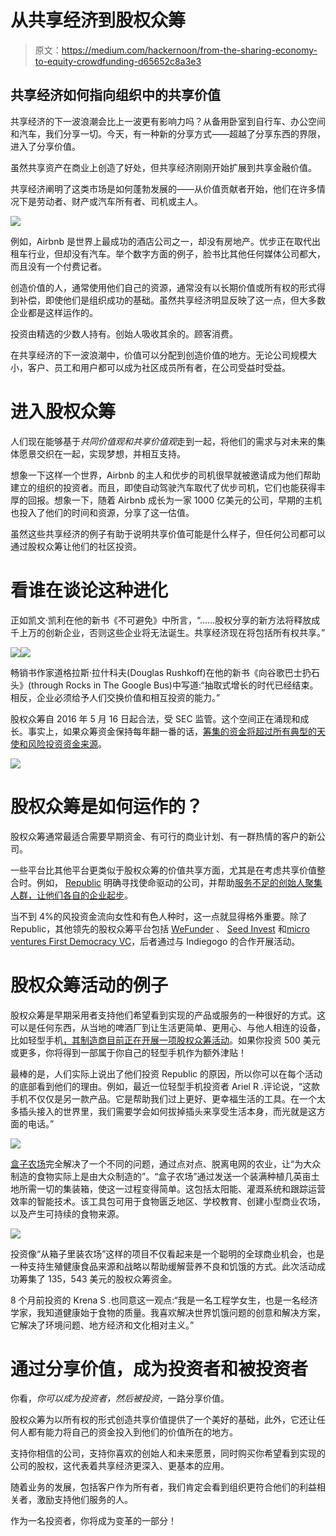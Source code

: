 # 从共享经济到股权众筹

> 原文：<https://medium.com/hackernoon/from-the-sharing-economy-to-equity-crowdfunding-d65652c8a3e3>

## 共享经济如何指向组织中的共享价值

共享经济的下一波浪潮会比上一波更有影响力吗？从备用卧室到自行车、办公空间和汽车，我们分享一切。今天，有一种新的分享方式——超越了分享东西的界限，进入了分享价值。

虽然共享资产在商业上创造了好处，但共享经济刚刚开始扩展到共享金融价值。

共享经济阐明了这类市场是如何蓬勃发展的——从价值贡献者开始，他们在许多情况下是劳动者、财产或汽车所有者、司机或主人。

![](img/12e530d7665b0cd3c7c67f813293e66d.png)

例如，Airbnb 是世界上最成功的酒店公司之一，却没有房地产。优步正在取代出租车行业，但却没有汽车。举个数字方面的例子，脸书比其他任何媒体公司都大，而且没有一个付费记者。

创造价值的人，通常使用他们自己的资源，通常没有以长期价值或所有权的形式得到补偿，即使他们是组织成功的基础。虽然共享经济明显反映了这一点，但大多数企业都是这样运作的。

投资由精选的少数人持有。创始人吸收其余的。顾客消费。

在共享经济的下一波浪潮中，价值可以分配到创造价值的地方。无论公司规模大小，客户、员工和用户都可以成为社区成员所有者，在公司受益时受益。

# 进入股权众筹

人们现在能够基于*共同价值观和共享价值观*走到一起，将他们的需求与对未来的集体愿景交织在一起，实现梦想，并相互支持。

想象一下这样一个世界，Airbnb 的主人和优步的司机很早就被邀请成为他们帮助建立的组织的投资者。而且，即使自动驾驶汽车取代了优步司机，它们也能获得丰厚的回报。想象一下，随着 Airbnb 成长为一家 1000 亿美元的公司，早期的主机也投入了他们的时间和资源，分享了这一估值。

虽然这些共享经济的例子有助于说明共享价值可能是什么样子，但任何公司都可以通过股权众筹让他们的社区投资。

# 看谁在谈论这种进化

正如凯文·凯利在他的新书《不可避免》中所言，“……股权分享的新方法将释放成千上万的创新企业，否则这些企业将无法诞生。共享经济现在将包括所有权共享。”

![](img/5fd141e62e7f726fb25a928351a87454.png)![](img/8a913880718ebd949a0773cc80970d00.png)

畅销书作家道格拉斯·拉什科夫(Douglas Rushkoff)在他的新书《向谷歌巴士扔石头》(through Rocks in The Google Bus)中写道:“抽取式增长的时代已经结束。相反，企业必须给予人们交换价值和相互投资的能力。”

股权众筹自 2016 年 5 月 16 日起合法，受 SEC 监管。这个空间正在涌现和成长。事实上，如果众筹资金保持每年翻一番的话，[筹集的资金将超过所有典型的天使和风险投资资金来源](https://www.chipin.com/crowdfunding-threat-venture-capital/)。

![](img/fcdc19dc5c82a61294776756c16d980d.png)

# 股权众筹是如何运作的？

股权众筹通常最适合需要早期资金、有可行的商业计划、有一群热情的客户的新公司。

一些平台比其他平台更类似于股权众筹的价值共享方面，尤其是在考虑共享价值整合时。例如， [Republic](http://www.republic.co/) 明确寻找使命驱动的公司，并帮助[服务不足的创始人聚集人群，让他们各自的企业起步](https://republic.co/blog/79-of-funding-to-women-founders)。

当不到 4%的风投资金流向女性和有色人种时，这一点就显得格外重要。除了 Republic，其他领先的股权众筹平台包括 [WeFunder](http://www.wefunder.com/) 、 [Seed Invest](http://www.seedinvest.com/) 和[micro ventures First Democracy VC](https://equity.indiegogo.com/)，后者通过与 Indiegogo 的合作开展活动。

# 股权众筹活动的例子

股权众筹是早期采用者支持他们希望看到实现的产品或服务的一种很好的方式。这可以是任何东西，从当地的啤酒厂到让生活更简单、更用心、与他人相连的设备，比如轻型手机[，其制造商目前正在开展一项股权众筹活动](https://republic.co/light)。如果你投资 500 美元或更多，你将得到一部属于你自己的轻型手机作为额外津贴！

最棒的是，人们实际上说出了他们投资 Republic 的原因，所以你可以在每个活动的底部看到他们的理由。例如，最近一位轻型手机投资者 Ariel R .评论说，“这款手机不仅仅是另一款产品。它是帮助我们过上更好、更幸福生活的工具。在一个太多插头接入的世界里，我们需要学会如何拔掉插头来享受生活本身，而光就是这方面的电话。”

![](img/e2d3972a00ba05e7b9686766a8b4ed25.png)

[盒子农场](https://republic.co/farm-from-a-box)完全解决了一个不同的问题，通过点对点、脱离电网的农业，让“为大众制造的食物实际上是由大众制造的”。“盒子农场”通过发送一个装满种植几英亩土地所需一切的集装箱，使这一过程变得简单。这包括太阳能、灌溉系统和跟踪运营效率的智能技术。该工具包可用于食物匮乏地区、学校教育、创建小型商业农场，以及产生可持续的食物来源。

![](img/c01f9aafcc3990582c26ce621ffb8621.png)

投资像“从箱子里装农场”这样的项目不仅看起来是一个聪明的全球商业机会，也是一种支持生殖健康食品来源和战略以帮助缓解营养不良和饥饿的方式。此次活动成功筹集了 135，543 美元的股权众筹资金。

8 个月前投资的 Krena S .也同意这一观点:“我是一名工程学女生，也是一名经济学家，我知道健康始于食物的质量。我喜欢解决世界饥饿问题的创意和解决方案，它解决了环境问题、地方经济和文化相对主义。”

# 通过分享价值，成为投资者和被投资者

你看，*你可以成为投资者，然后被投资*，一路分享价值。

股权众筹为以所有权的形式创造共享价值提供了一个美好的基础，此外，它还让任何人都有能力将自己的资金投入到他们的价值所在的地方。

支持你相信的公司，支持你喜欢的创始人和未来愿景，同时购买你希望看到实现的公司的股权，这代表着共享经济更深入、更基本的应用。

随着业务的发展，包括客户作为所有者，我们肯定会看到组织更符合他们的利益相关者，激励支持他们服务的人。

作为一名投资者，你将成为变革的一部分！
